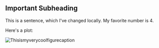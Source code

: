 Important Subheading
--------------------

This is a sentence, which I've changed locally. My favorite number is 4.

Here's a plot:

![Thisismyverycoolfigurecaption](/tmp/RtmpGDan8B/test_files/figure-markdown_strict/unnamed-chunk-2-1.png)

